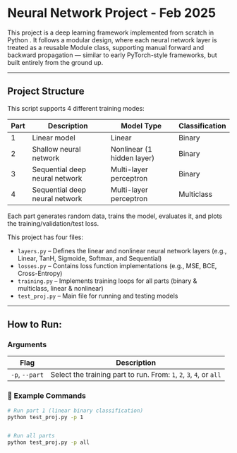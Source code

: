 # Neural Network Project - Feb 2025

This project is a deep learning framework implemented from scratch in Python . It follows a modular design, where each neural network layer is treated as a reusable Module class, supporting manual forward and backward propagation — similar to early PyTorch-style frameworks, but built entirely from the ground up.

---

## Project Structure

This script supports 4 different training modes:

| Part | Description                          | Model Type         | Classification |
|------|--------------------------------------|--------------------|----------------|
| 1    | Linear model                         | Linear             | Binary         |
| 2    | Shallow neural network               | Nonlinear (1 hidden layer) | Binary |
| 3    | Sequential deep neural network       | Multi-layer perceptron     | Binary |
| 4    | Sequential deep neural network       | Multi-layer perceptron     | Multiclass |

Each part generates random data, trains the model, evaluates it, and plots the training/validation/test loss.

This project has four files: 
- `layers.py` – Defines the linear and nonlinear neural network layers (e.g., Linear, TanH, Sigmoide, Softmax, and Sequential)
- `losses.py` – Contains loss function implementations  (e.g., MSE, BCE, Cross-Entropy)
- `training.py` – Implements training loops for all parts   (binary & multiclass, linear & nonlinear)
- `test_proj.py` – Main file for running and testing models



---

## How to Run:

###  Arguments

| Flag       | Description                                     |
|------------|-------------------------------------------------|
| `-p`, `--part` | Select the training part to run. From: `1`, `2`, `3`, `4`, or `all` |

### 🏁 Example Commands

```bash
# Run part 1 (linear binary classification)
python test_proj.py -p 1


# Run all parts
python test_proj.py -p all
